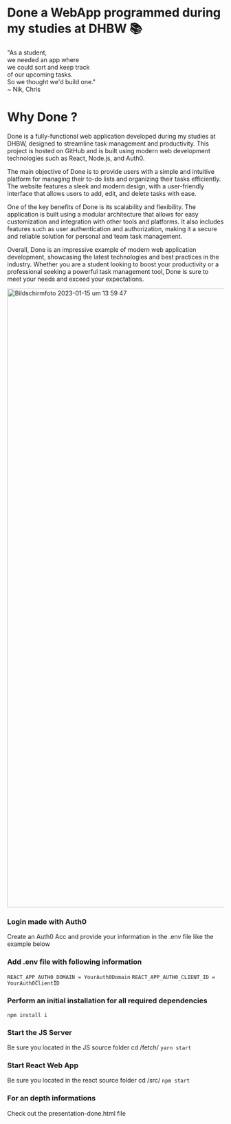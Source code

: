 # Done a WebApp programmed during<br />my studies at DHBW 📚

"As a student,<br />we needed an app where<br />we could sort and keep track<br />of our upcoming tasks.<br />So we thought we'd build one."<br />~ Nik, Chris

# Why Done ?

Done is a fully-functional web application developed during my studies at DHBW, designed to streamline task management and productivity. This project is hosted on GitHub and is built using modern web development technologies such as React, Node.js, and Auth0.

The main objective of Done is to provide users with a simple and intuitive platform for managing their to-do lists and organizing their tasks efficiently. The website features a sleek and modern design, with a user-friendly interface that allows users to add, edit, and delete tasks with ease.

One of the key benefits of Done is its scalability and flexibility. The application is built using a modular architecture that allows for easy customization and integration with other tools and platforms. It also includes features such as user authentication and authorization, making it a secure and reliable solution for personal and team task management.

Overall, Done is an impressive example of modern web application development, showcasing the latest technologies and best practices in the industry. Whether you are a student looking to boost your productivity or a professional seeking a powerful task management tool, Done is sure to meet your needs and exceed your expectations.

<img width="1435" alt="Bildschirm­foto 2023-01-15 um 13 59 47" src="https://user-images.githubusercontent.com/28670581/213009305-6fc6f71c-b9a4-4ea5-a4cc-de26e67e0639.png">

### Login made with Auth0
Create an Auth0 Acc and provide your information in the .env file like the example below

### Add .env file with following information
`REACT_APP_AUTH0_DOMAIN = YourAuth0Domain`
`REACT_APP_AUTH0_CLIENT_ID = YourAuth0ClientID`

### Perform an initial installation for all required dependencies
`npm install i`

### Start the JS Server
Be sure you located in the JS source folder cd /fetch/
`yarn start`

### Start React Web App
Be sure you located in the react source folder cd /src/
`npm start`

### For an depth informations
Check out the presentation-done.html file
